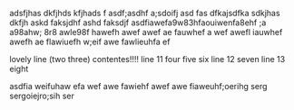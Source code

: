 adsfjhas dkfjhds kfjhads f
asdf;asdhf a;sdoifj asd
fas dfkajsdfka sdkjhas dkfjh askd faksjdhf ashd faksdjf 
asdfiawefa9w83hfaouiwenfa8ehf ;a  a98ahw; 8r8 awle98f hawefh awef awef
ae fauwhef a
wef awefl iauwhef awefh ae
flawiuefh w;eif awe
fawlieuhfa ef

lovely line (two three) contentes!!!!
line 11 four five six
line 12 seven
line 13 eight

asdfia weifuhaw efa wef
awe fawiehf awef
awe fiaweuhf;oerihg serg
sergoiejro;sih ser